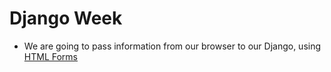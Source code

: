 # Django Week

* We are going to pass information from our browser to our Django, using [HTML Forms](https://developer.mozilla.org/en-US/docs/Web/Guide/HTML/Forms)
